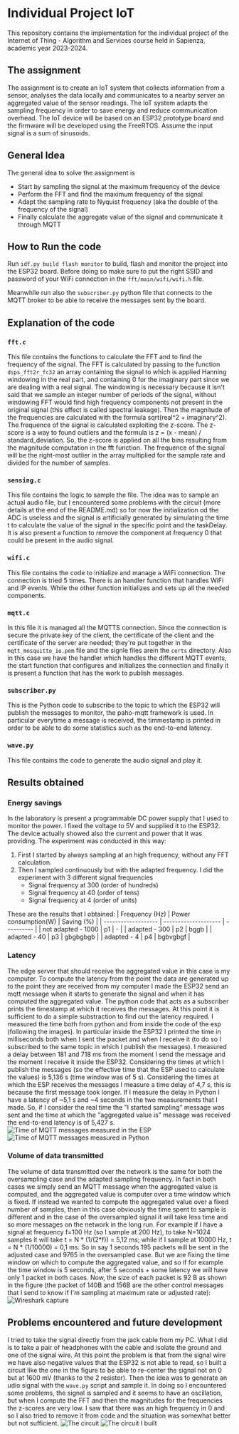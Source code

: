 # Individual Project IoT

This repository contains the implementation for the individual project of the Internet of Thing - Algorithm and Services course held in Sapienza, academic year 2023-2024. 


## The assignment
The assignment is to create an IoT system that collects information from a sensor, analyses the data locally and communicates to a nearby server an aggregated value of the sensor readings. The IoT system adapts the sampling frequency in order to save energy and reduce communication overhead. The IoT device will be based on an ESP32 prototype board and the firmware will be developed using the FreeRTOS.
Assume the input signal is a sum of sinusoids.

## General Idea
The general idea to solve the assignment is 
- Start by sampling the signal at the maximum frequency of the device 
- Perform the FFT and find the maximum frequency of the signal
- Adapt the sampling rate to Nyquist frequency (aka the double of the frequency of the signal)
- Finally calculate the aggregate value of the signal and communicate it through MQTT

## How to Run the code

Run `idf.py build flash monitor` to build, flash and monitor the project into the ESP32 board. Before doing so make sure to put the right SSID and password of your WiFi connection in the ``fft/main/wifi/wifi.h`` file.

Meanwhile run also the `subscriber.py` python file that connects to the MQTT broker to be able to receive the messages sent by the board.


## Explanation of the code
### `fft.c`
This file contains the functions to calculate the FFT and to find the frequency of the signal. 
The FFT is calculated by passing to the function `dsps_fft2r_fc32` an array containing the signal to which is applied Hanning windowing in the real part, and containing 0 for the imaginary part since we are dealing with a real signal. The windowing is necessary because it isn't said that we sample an integer number of periods of the signal, without windowing FFT would find high frequency components not present in the original signal (this effect is called spectral leakage). Then the magnitude of the frequencies are calculated with the formula sqrt(real^2 + imaginary^2).
The frequence of the signal is calculated exploiting the z-score. The z-score is a way to found outliers and the formula is z = (x - mean) / standard_deviation. So, the z-score is applied on all the bins resulting from the magnitude computation in the fft function. The frequence of the signal will be the right-most outlier in the array multiplied for the sample rate and divided for the number of samples. 

### `sensing.c`
This file contains the logic to sample the file. The idea was to sample an actual audio file, but I encountered some problems with the circuit (more details at the end of the README.md) so for now the initialization od the ADC is useless and the  signal is artificially generated by simulating the time t to calculate the value of the signal in the specific point and the taskDelay.
It is also present a function to remove the component at frequency 0 that could be present in the audio signal.

### `wifi.c`
This file contains the code to initialize and manage a WiFi connection. The connection is tried 5 times. There is an handler function that handles WiFi and IP events. While the other function initializes and sets up all the needed components.

### `mqtt.c`
In this file it is managed all the MQTTS connection. Since the connection is secure the private key of the client, the certificate of the client and the certificate of the server are needed; they're put together in  the `mqtt_mosquitto_io.pem` file and the signle files arein the `certs` directory. Also in this  case we have the handler which handles the different MQTT events, the start function that configures and initializes the connection and finally it is present a function that has the work to publish messages.

### `subscriber.py`
This is the Python code to subscribe to the topic to which the ESP32 will publish the messages to monitor, the paho-mqtt framework is used. In particular everytime a message is received, the timmestamp is printed in order to be able to do some statistics such as the end-to-end latency.

### `wave.py`
This file contains the code to generate the audio signal and play it.


## Results obtained
### Energy savings
In the laboratory is present a programmable DC power supply that I used to monitor the power. I fixed the voltage to 5V and supplied it to the ESP32. The device actually showed also the current and power that it was providing. The experiment was conducted in this way:
1. First I started by always sampling at an high frequency, without any FFT calculation.
2. Then I sampled continuously but with the adapted frequency. I did the experiment with 3 different signal frequencies
    - Signal frequency at 300 (order of hundreds)
    - Signal frequency at 40 (order of tens)
    - Signal frequency at 4 (order of units)

These are the results that I obtained:
| Frequency (Hz)      | Power consumption(W) | Saving (%) |
| ------------------- | -------------------- | ---------- |
| not adapted - 1000  | p1                   |   -        |
| adapted - 300       | p2                   |   bggb     |
| adapted - 40        | p3                   |  gbgbgbgb  |
| adapted - 4         | p4                   | bgbvgbgf   |

### Latency
The edge server that should receive the aggregated value in this case is my computer. To compute the latency from the point the data are generated up to the point they are received from my computer I made the ESP32 send an mqtt message when it starts to generate the signal and when it has computed the aggregated value. The python code that acts as a subscriber prints the timestamp at which it receives the messages. At this point it is sufficient to do a simple substraction to find out the latency required.
I measured the time both from python and from inside the code of the esp (following the images). In particular inside the ESP32 I printed the time in milliseconds both when I sent the packet and when I receive it (to do so I subscribed to the same topic in which I publish the messages). I measured a delay between 181 and 718 ms from the moment I send the message and the moment I receive it inside the ESP32. Considering the times at which I publish the messages (so the effective time that the ESP used to calculate the values) is 5,136 s (time window was of 5 s). Considering the times at which the ESP receives the messages I measure a time delay of 4,7 s, this is because the first message took longer. If I measure the delay in Python I have a latency of ~5,1 s and ~4 seconds in the two measurements that I made.
So, if I consider the real time the "I started sampling" message was sent and the time at which the "aggregated value is" message was received the end-to-end latency is of 5,427 s.
![Time of MQTT messages measured in the ESP]("/images/latency_esp.png")
![Time of MQTT messages measured in Python]("/images/latency_py.png")

### Volume of data transmitted
The volume of data transmitted over the network is the same for both the oversampling case and the adapted sampling frequency. In fact in both cases we simply send an MQTT message when the aggregated value is computed, and the aggregated value is computer over a time window which is fixed. If instead we wanted to compute the aggregated value over a fixed number of samples, then in this case obviously the time spent to sample is different and in the case of the oversampled signal it will take less time and so more messages on the network in the long run. For example if I have a signal at frequency f=100 Hz (so I sample at 200 Hz), to take N=1024 samples it will take t = N * (1/(2\*f)) = 5,12 ms; while if I sample at 10000 Hz, t = N * (1/10000) = 0,1 ms. So in say 1 seconds 195 packets will be sent in the adjusted case and 9765 in the oversampled case.
But we are fixing the  time window on which to compute the  aggregated value, and so if for example the time window is  5 seconds, after 5 seconds + some latency we will have only 1 packet in both cases.
Now, the size of each packet is 92 B as shown in the figure (the packet of 140B and 156B are the other control messages that I send to know if I'm sampling at maximum rate or adjusted rate):
![Wireshark capture]("/images/wireshark.png")


## Problems encountered and future development
I tried to take the signal directly from the jack cable from my PC. What I did is to take a pair of headphones with the cable and isolate the ground and one of the signal wire. At this point the problem is that from the signal wire we have also negative values that the ESP32 is  not able to read, so I built a circuit like  the one in the figure to be able to re-center the signal not on 0 but at 1600 mV (thanks to the 2 resistor). Then the idea was to generate an udio signal with the `wave.py` script and sample it. In doing so I encountered some problems, the signal is sampled and it seems to have an oscillation, but when I compute the FFT and then the magnitudes for the frequencies the z-scores are very low. I saw that there was an high frequency in 0 and so I also tried to remove it from code and the situation was somewhat better but not sufficient.
![The circuit]("/images/circuit.jpg")
![The circuit I built]("/images/my_circuit.jpg")
